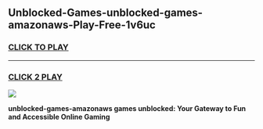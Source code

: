 
## Unblocked-Games-unblocked-games-amazonaws-Play-Free-1v6uc
<h3>
<a href="https://premium76.site?title=unblocked-games-amazonaws&ref=10A">CLICK TO PLAY</a></h3>
<hr>

<h3>
<a href="https://premium76.site?title=unblocked-games-amazonaws&ref=10A">CLICK 2 PLAY</a>
  
</h3>

<a href="https://premium76.site?title=unblocked-games-amazonaws&ref=10A"><img src="https://clearcache.store/games.png"></a>


**unblocked-games-amazonaws games unblocked: Your Gateway to Fun and Accessible Online Gaming**
